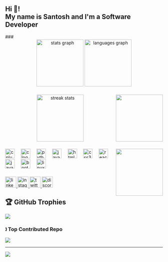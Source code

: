 <br clear="both">

<h2 align="left">Hi 👋!<br> My name is Santosh  and I'm a Software Developer</h2>  
###

<div align="center">
  <img src="https://github-readme-stats.vercel.app/api?username=1prajapatisantosh&hide_title=false&hide_rank=false&show_icons=true&include_all_commits=true&count_private=true&disable_animations=false&theme=dracula&locale=en&hide_border=false" height="150" alt="stats graph"  />
  <img src="https://github-readme-stats.vercel.app/api/top-langs?username=1prajapatisantosh&locale=en&hide_title=false&layout=compact&card_width=320&langs_count=5&theme=dracula&hide_border=false" height="150" alt="languages graph"  />
</div>

###

<img align="right" height="150" src="https://png.pngtree.com/png-clipart/20230913/original/pngtree-coder-clipart-boy-working-with-computer-game-on-the-desk-vector-png-image_11072679.png"  />

###

###

<div align="center">
  <img src="https://nirzak-streak-stats.vercel.app/?user=1prajapatisantosh&theme=dark&hide_border=false" height="150" alt="streak stats"  />
</div>

###

<img align="right" height="150" src="https://png.pngtree.com/png-clipart/20230913/original/pngtree-coder-clipart-boy-working-with-computer-game-on-the-desk-vector-png-image_11072679.png"  />

###

<div align="left">
  <img src="https://cdn.jsdelivr.net/gh/devicons/devicon/icons/cplusplus/cplusplus-original.svg" height="30" alt="cplusplus logo"  />
  <img width="12" />
  <img src="https://cdn.jsdelivr.net/gh/devicons/devicon/icons/c/c-original.svg" height="30" alt="c logo"  />
  <img width="12" />
  <img src="https://cdn.jsdelivr.net/gh/devicons/devicon/icons/python/python-original.svg" height="30" alt="python logo"  />
  <img width="12" />
  <img src="https://cdn.jsdelivr.net/gh/devicons/devicon/icons/java/java-original.svg" height="30" alt="java logo"  />
  <img width="12" />
  <img src="https://cdn.jsdelivr.net/gh/devicons/devicon/icons/html5/html5-original.svg" height="30" alt="html5 logo"  />
  <img width="12" />
  <img src="https://cdn.jsdelivr.net/gh/devicons/devicon/icons/css3/css3-original.svg" height="30" alt="css3 logo"  />
  <img width="12" />
  <img src="https://cdn.jsdelivr.net/gh/devicons/devicon/icons/react/react-original.svg" height="30" alt="react logo"  />
  <img width="12" />
  <img src="https://cdn.jsdelivr.net/gh/devicons/devicon/icons/javascript/javascript-original.svg" height="30" alt="javascript logo"  />
  <img width="12" />
  <img src="https://cdn.jsdelivr.net/gh/devicons/devicon/icons/bootstrap/bootstrap-original.svg" height="30" alt="bootstrap logo"  />
  <img width="12" />
  <img src="https://cdn.jsdelivr.net/gh/devicons/devicon/icons/linux/linux-original.svg" height="30" alt="linux logo"  />
</div>

###

<div align="left">
  <a href="https://www.linkedin.com/in/santosh-prajapati-ab69b0267/" target="_blank">
    <img src="https://img.shields.io/static/v1?message=LinkedIn&logo=linkedin&label=&color=0077B5&logoColor=white&labelColor=&style=for-the-badge" height="35" alt="linkedin logo"  />
  </a>
  <a href="https://www.instagram.com/1prajapatisantosh/" target="_blank">
    <img src="https://img.shields.io/static/v1?message=Instagram&logo=instagram&label=&color=E4405F&logoColor=white&labelColor=&style=for-the-badge" height="35" alt="instagram logo"  />
  </a>
  <a href="https://x.com/SPrajapati5651" target="_blank">
    <img src="https://img.shields.io/static/v1?message=Twitter&logo=twitter&label=&color=1DA1F2&logoColor=white&labelColor=&style=for-the-badge" height="35" alt="twitter logo"  />
  </a>
  <img src="https://img.shields.io/static/v1?message=Discord&logo=discord&label=&color=7289DA&logoColor=white&labelColor=&style=for-the-badge" height="35" alt="discord logo"  />
</div>

###

## 🏆 GitHub Trophies
![](https://github-profile-trophy.vercel.app/?username=1prajapatisantosh&theme=radical&no-frame=false&no-bg=false&margin-w=4)

### 🕽️ Top Contributed Repo
![](https://github-contributor-stats.vercel.app/api?username=1prajapatisantosh&limit=5&theme=dark&combine_all_yearly_contributions=true)

---
[![](https://visitcount.itsvg.in/api?id=1prajapatisantosh&icon=0&color=0)](https://visitcount.itsvg.in)

<!-- Proudly created with GPRM ( https://gprm.itsvg.in ) -->

